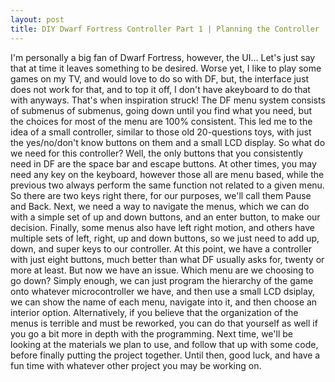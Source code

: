 ```yaml
---
layout: post
title: DIY Dwarf Fortress Controller Part 1 | Planning the Controller
---
```


I'm personally a big fan of Dwarf Fortress, however, the UI... Let's just say that at time it leaves something to be desired. Worse yet, I like to play some games on my TV, and would love to do so with DF, but, the interface just does not work for that, and to top it off, I don't have akeyboard to do that with anyways.
That's when inspiration struck! The DF menu system consists of submenus of submenus, going down until you find what you need, but the choices for most of the menu are 100% consistent. This led me to the idea of a small controller, similar to those old 20-questions toys, with just the yes/no/don't know buttons on them and a small LCD display.
So what do we need for this controller? Well, the only buttons that you consistently need in DF are the space bar and escape buttons. At other times, you may need any key on the keyboard, however those all are menu based, while the previous two always perform the same function not related to a given menu. So there are two keys right there, for our purposes, we'll call them Pause and Back. Next, we need a way to navigate the menus, which we can do with a simple set of up and down buttons, and an enter button, to make our decision. Finally, some menus also have left right motion, and others have multiple sets of left, right, up and down buttons, so we just need to add up, down, and super keys to our controller.
At this point, we have a controller with just eight buttons, much better than what DF usually asks for, twenty or more at least. But now we have an issue. Which menu are we choosing to go down? Simply enough, we can just program the hierarchy of the game onto whatever microcontroller we have, and then use a small LCD dsiplay, we can show the name of each menu, navigate into it, and then choose an interior option. Alternatively, if you believe that the organization of the menus is terrible and must be reworked, you can do that yourself as well if you go a bit more in depth with the programming.
Next time, we'll be looking at the materials we plan to use, and follow that up with some code, before finally putting the project together. Until then, good luck, and have a fun time with whatever other project you may be working on.
